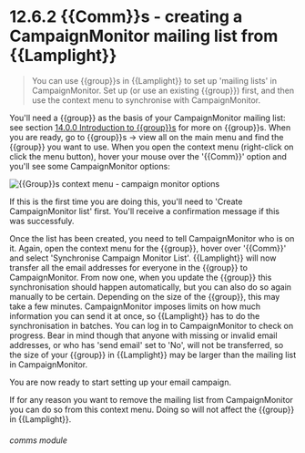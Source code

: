 # 12.6.2    {{Comm}}s - creating a CampaignMonitor mailing list from {{Lamplight}}

> You can use {{group}}s in {{Lamplight}} to set up 'mailing lists' in CampaignMonitor. Set up (or use an existing {{group}}) first, and then use the context menu to synchronise with CampaignMonitor. 

You'll need a {{group}} as the basis of your CampaignMonitor mailing list: see section [14.0.0  Introduction to {{group}}s](/help/index/v/{{version}}/p/14.0.0) for more on {{group}}s. When you are ready, go to {{group}}s -> view all on the main menu and find the {{group}} you want to use. When you open the context menu (right-click on click the menu button), hover your mouse over the '{{Comm}}' option and you'll see some CampaignMonitor options:

![{{Group}}s context menu - campaign monitor options]({{imgpath}}237a.png)

If this is the first time you are doing this, you'll need to 'Create CampaignMonitor list' first. You'll receive a confirmation message if this was successfuly.

Once the list has been created, you need to tell CampaignMonitor who is on it. Again, open the context menu for the {{group}}, hover over '{{Comm}}' and select 'Synchronise Campaign Monitor List'. {{Lamplight}} will now transfer all the email addresses for everyone in the {{group}} to CampaignMonitor. From now one, when you update the {{group}} this synchronisation should happen automatically, but you can also do so again manually to be certain. Depending on the size of the {{group}}, this may take a few minutes. CampaignMonitor imposes limits on how much information you can send it at once, so {{Lamplight}} has to do the synchronisation in batches. You can log in to CampaignMonitor to check on progress. Bear in mind though that anyone with missing or invalid email addresses, or who has 'send email' set to 'No', will not be transferred, so the size of your {{group}} in {{Lamplight}} may be larger than the mailing list in CampaignMonitor. 

You are now ready to start setting up your email campaign.

If for any reason you want to remove the mailing list from CampaignMonitor you can do so from this context menu. Doing so will not affect the {{group}} in {{Lamplight}}. 

###### comms module

